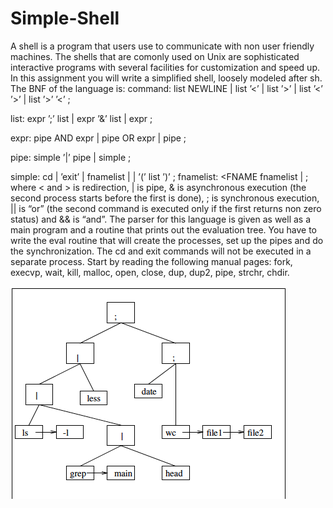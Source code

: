 # Simple-Shell

A shell is a program that users use to communicate with non user friendly machines.
The shells that are comonly used on Unix are sophisticated interactive programs with several
facilities for customization and speed up. In this assignment you will write a simplified
shell, loosely modeled after sh. The BNF of the language is:
command: 
        list NEWLINE
        | list ’<’ <FNAME> <NEWLINE>
        | list ’>’ <FNAME> <NEWLINE>
        | list ’<’ <FNAME> ’>’ <FNAME> <NEWLINE>
        | list ’>’ <FNAME> ’<’ <FNAME> <NEWLINE>
;
        
list: expr ’;’ list
        | expr ’&’ list
        | expr
;
        
expr: pipe AND expr
        | pipe OR expr
        | pipe
;
        
pipe: simple ’|’ pipe
        | simple
;
       
simple: cd <FNAME>
        | ’exit’
        | fnamelist
        | <nothing>
        | ’(’ list ’)’
;
fnamelist: <FNAME fnamelist
        | <FNAME>
;
where < and > is redirection, | is pipe, & is asynchronous execution (the second process
starts before the first is done), ; is synchronous execution, || is “or” (the second command
is executed only if the first returns non zero status) and && is “and”. The parser for
this language is given as well as a main program and a routine that prints out the
evaluation tree. You have to write the eval routine that will create the processes, set up
the pipes and do the synchronization. The cd and exit commands will not be executed
in a separate process. Start by reading the following manual pages: fork, execvp, wait,
kill, malloc, open, close, dup, dup2, pipe, strchr, chdir.
  
  
![alt text](https://github.com/vishal0027/Simple-Shell/blob/master/Diag.png "Description goes here")
